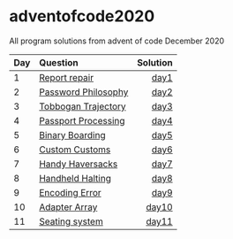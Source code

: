 # adventofcode2020

All program solutions from advent of code December 2020

| Day | Question                                                   |          Solution |
| --- | :--------------------------------------------------------- | ----------------: |
| 1   | [Report repair](https://adventofcode.com/2020/day/1)       |   [day1](day1.py) |
| 2   | [Password Philosophy](https://adventofcode.com/2020/day/2) |   [day2](day2.py) |
| 3   | [Tobbogan Trajectory](https://adventofcode.com/2020/day/3) |   [day3](day3.py) |
| 4   | [Passport Processing](https://adventofcode.com/2020/day/4) |   [day4](day4.py) |
| 5   | [Binary Boarding](https://adventofcode.com/2020/day/5)     |   [day5](day5.py) |
| 6   | [Custom Customs](https://adventofcode.com/2020/day/6)      |   [day6](day6.py) |
| 7   | [Handy Haversacks](https://adventofcode.com/2020/day/7)    |   [day7](day7.py) |
| 8   | [Handheld Halting](https://adventofcode.com/2020/day/8)    |   [day8](day8.py) |
| 9   | [Encoding Error](https://adventofcode.com/2020/day/9)      |   [day9](day9.py) |
| 10  | [Adapter Array](https://adventofcode.com/2020/day/10)      | [day10](day10.py) |
| 11  | [Seating system](https://adventofcode.com/2020/day/11)     | [day11](day11.py) |

<!--
| 12  | [](https://adventofcode.com/2020/day/12)                   | [day12](day12.py) |
| 13  | [](https://adventofcode.com/2020/day/13)                   | [day13](day13.py) |
| 14  | [](https://adventofcode.com/2020/day/14)                   | [day14](day14.py) |
| 15  | [](https://adventofcode.com/2020/day/15)                   | [day15](day15.py) |
| 16  | [](https://adventofcode.com/2020/day/16)                   | [day16](day16.py) |
| 17  | [](https://adventofcode.com/2020/day/17)                   | [day17](day17.py) |
| 18  | [](https://adventofcode.com/2020/day/18)                   | [day18](day18.py) |
| 19  | [](https://adventofcode.com/2020/day/19)                   | [day19](day19.py) |
| 20  | [](https://adventofcode.com/2020/day/20)                   | [day20](day20.py) |
| 21  | [](https://adventofcode.com/2020/day/21)                   | [day21](day21.py) |
| 22  | [](https://adventofcode.com/2020/day/22)                   | [day22](day22.py) |
| 23  | [](https://adventofcode.com/2020/day/23)                   | [day23](day23.py) |
| 24  | [](https://adventofcode.com/2020/day/24)                   | [day24](day24.py) |
| 25  | [](https://adventofcode.com/2020/day/25)                   | [day25](day25.py) | -->
